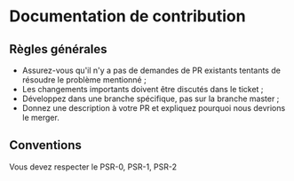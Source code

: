 # Documentation de contribution

## Règles générales

* Assurez-vous qu'il n'y a pas de demandes de PR existants tentants de résoudre le problème mentionné ;
* Les changements importants doivent être discutés dans le ticket ;
* Développez dans une branche spécifique, pas sur la branche master ;
* Donnez une description à votre PR et expliquez pourquoi nous devrions le merger.

## Conventions

Vous devez respecter le PSR-0, PSR-1, PSR-2